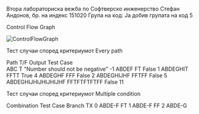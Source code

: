 Втора лабораториска вежба по Софтверско инженерство
Стефан Андонов, бр. на индекс 151020
Група на код:
Ја добив групата на код 5

Control Flow Graph

![ControlFlowGraph](https://user-images.githubusercontent.com/62310511/91230366-acfb9400-e72b-11ea-8457-565c3dfd2572.png)

Тест случаи според критериумот Every path

Path    	            T/F 	              Output 	                            Test Case  
ABC	                  T	                "Number should not be negative"	     -1 
ABDEF	                FT	              False	                                1
ABDEGHIT	            FFTT	            True	                                4
ABDEGHF               FFF	              False	                                2
ABDEGHIJHF	          FFTFF	            False	                                5
ABDEGHIJHIJHIJHIJHF 	FFTFTFTFTFF 	    False	                                11

Тест случаи според критериумот Multiple condition

Combination	    Test Case	  Branch 
 TX	            0 	        ABDE-F 
 FT	            1 	        ABDE-F 
 FF             2           ABDE-G   




